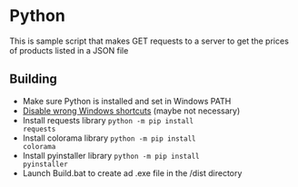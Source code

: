 # Python
This is sample script that makes GET requests to a server to get the prices of products listed in a JSON file

## Building
* Make sure Python is installed and set in Windows PATH
* [Disable wrong Windows shortcuts](https://stackoverflow.com/a/58773979/3352304) (maybe not necessary)
* Install requests library <code>python -m pip install requests</code>
* Install colorama library <code>python -m pip install colorama</code>
* Install pyinstaller library <code>python -m pip install pyinstaller</code>
* Launch Build.bat to create ad .exe file in the /dist directory
